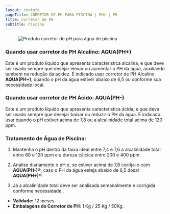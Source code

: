 ```yaml
---
layout: contato
pageTitle: CORRETOR DE PH PARA PISCINA | PH+ | PH- 
title: Corretor de PH
subtitle: Piscina 
---
```

<figure class="figure">
  <img src="../../website/images/corretor de pH_tratamento de água.jpg" class="figure-img img-fluid rounded" alt="Produto corretor de pH para água de piscina" style="max-width: 100%;">
</figure>

### Quando usar corretor de PH Alcalino: **AQUA(PH+)**

Este é um produto líquido que apresenta caracteristica alcalina, e que deve ser usado sempre que desejar elevar ou aumentar o PH da  água, auxiliando tambem na redução da acidez. 
É indicado usar corretor de PH Alcalino **AQUA(PH+)**, quando o pH da água estiver abaixo de 6,5 ou conforme sua necessidade local.
 
### Quando usar corretor de PH Ácido: **AQUA(PH-)**

Este é um produto líquido que apresenta caracteristica ácida, e que deve ser usado sempre que desejar baixar ou reduzir o PH da  água.
É indicado usar quando o pH estiver acima de 7,8 ou a alcalinidade total acima de 120 ppm. 

### Tratamento de Água de Piscina:

1) Mantenha o pH dentro da faixa ideal entre 7,4 e 7,6 a alcalinidade total entre 80 e 120 ppm e a dureza cálcica entre 200 e 400 ppm.

2) Analise diariamente o pH e, se estiver acima de 7,8 corrija-o com **AQUA(PH-)®**, caso o PH da água esteja abaixo de 6,5 dosar **AQUA(PH+)®**.

3) Já a alcalinidade total deve ser analisada semanalmente e corrigida conforme necessidade  .

 
- **Validade:** 12 meses
- **Embalagens do Corretor de PH**: 1 Kg / 25 Kg / 50Kg.        

                                               
                                                                                                                                                     
                                                                                                                                                     


